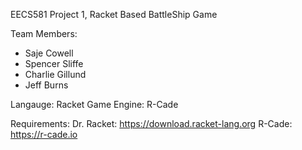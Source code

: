 EECS581 Project 1, Racket Based BattleShip Game

Team Members:
  - Saje Cowell
  - Spencer Sliffe
  - Charlie Gillund
  - Jeff Burns


Langauge: Racket
Game Engine: R-Cade

Requirements:
Dr. Racket: https://download.racket-lang.org
R-Cade: https://r-cade.io
